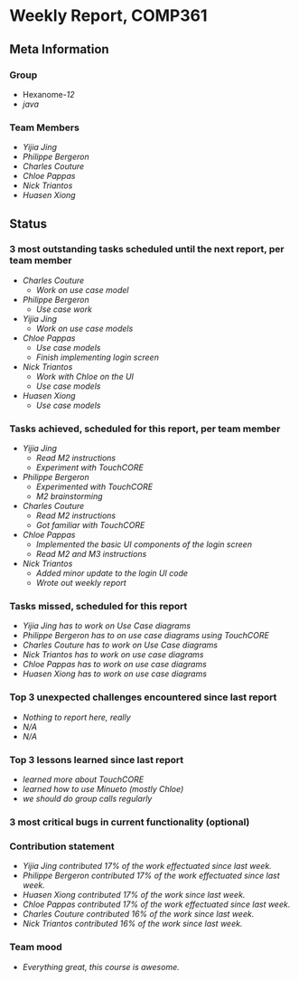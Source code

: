 # Weekly Report, COMP361

## Meta Information

### Group

 * Hexanome-*12*
 * *java*

### Team Members

 * *Yijia Jing*
 * *Philippe Bergeron*
 * *Charles Couture*
 * *Chloe Pappas*
 * *Nick Triantos*
 * *Huasen Xiong*

## Status

### 3 most outstanding tasks scheduled until the next report, per team member

 * *Charles Couture*
   * *Work on use case model*
 * *Philippe Bergeron*
   * *Use case work*
 * *Yijia Jing*
   * *Work on use case models*
 * *Chloe Pappas*
   * *Use case models*
   * *Finish implementing login screen*
 * *Nick Triantos*
   * *Work with Chloe on the UI*
   * *Use case models*
 * *Huasen Xiong*
   * *Use case models*

### Tasks achieved, scheduled for this report, per team member

 * *Yijia Jing*
   * *Read M2 instructions*
   * *Experiment with TouchCORE*
 * *Philippe Bergeron*
   * *Experimented with TouchCORE*
   * *M2 brainstorming*
*  *Charles Couture*
   * *Read M2 instructions*
   * *Got familiar with TouchCORE*
*  *Chloe Pappas*
   * *Implemented the basic UI components of the login screen*
   * *Read M2 and M3 instructions*
*  *Nick Triantos*
   * *Added minor update to the login UI code*
   * *Wrote out weekly report*

### Tasks missed, scheduled for this report

 * *Yijia Jing has to work on Use Case diagrams*
 * *Philippe Bergeron has to on use case diagrams using TouchCORE*
 * *Charles Couture has to work on Use Case diagrams*
 * *Nick Triantos has to work on use case diagrams*
 * *Chloe Pappas has to work on use case diagrams*
 * *Huasen Xiong has to work on use case diagrams*

### Top 3 unexpected challenges encountered since last report

 * *Nothing to report here, really*
 * *N/A*
 * *N/A*


### Top 3 lessons learned since last report

 * *learned more about TouchCORE*
 * *learned how to use Minueto (mostly Chloe)*
 * *we should do group calls regularly* 

### 3 most critical bugs in current functionality (optional)



### Contribution statement

 * *Yijia Jing contributed 17% of the work effectuated since last week.*
 * *Philippe Bergeron contributed 17% of the work effectuated since last week.*
 * *Huasen Xiong contributed 17% of the work since last week.*  
 * *Chloe Pappas contributed 17% of the work effectuated since last week.*
 * *Charles Couture contributed 16% of the work since last week.*
 * *Nick Triantos contributed 16% of the work since last week.*

### Team mood

 * *Everything great, this course is awesome.*
